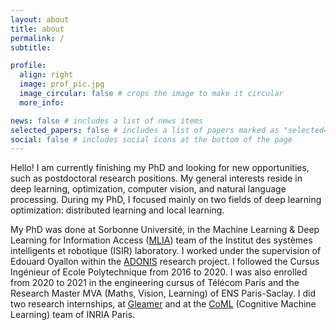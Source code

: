 ```yaml
---
layout: about
title: about
permalink: /
subtitle: 

profile:
  align: right
  image: prof_pic.jpg
  image_circular: false # crops the image to make it circular
  more_info: 

news: false # includes a list of news items
selected_papers: false # includes a list of papers marked as "selected={true}"
social: false # includes social icons at the bottom of the page
---
```


Hello!
I am currently finishing my PhD and looking for new opportunities, such as postdoctoral research positions.
My general interests reside in deep learning, optimization, computer vision, and natural language processing. During my PhD, I focused mainly on two fields of deep learning optimization: distributed learning and local learning.

My PhD was done at Sorbonne Université, in the Machine Learning & Deep Learning for Information Access ([MLIA](https://www.isir.upmc.fr/equipes/mlia/)) team of the Institut des systèmes intelligents et robotique (ISIR) laboratory. I worked under the supervision of Edouard Oyallon within the [ADONIS](https://adonis-research.github.io/) research project.
I followed the Cursus Ingénieur of Ecole Polytechnique from 2016 to 2020. I was also enrolled from 2020 to 2021 in the engineering cursus of Télécom Paris and the Research Master MVA (Maths, Vision, Learning) of ENS Paris-Saclay. I did two research internships, at [Gleamer](https://www.gleamer.ai/) and at the [CoML](https://cognitive-ml.fr/) (Cognitive Machine Learning) team of INRIA Paris.
